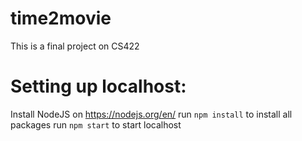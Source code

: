 # time2movie
This is a final project on CS422

# Setting up localhost:
Install NodeJS on https://nodejs.org/en/
run `npm install` to install all packages
run `npm start` to start localhost

